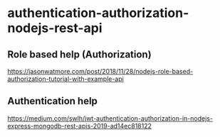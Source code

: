 
# authentication-authorization-nodejs-rest-api

## Role based help (Authorization)
https://jasonwatmore.com/post/2018/11/28/nodejs-role-based-authorization-tutorial-with-example-api

## Authentication help
https://medium.com/swlh/jwt-authentication-authorization-in-nodejs-express-mongodb-rest-apis-2019-ad14ec818122